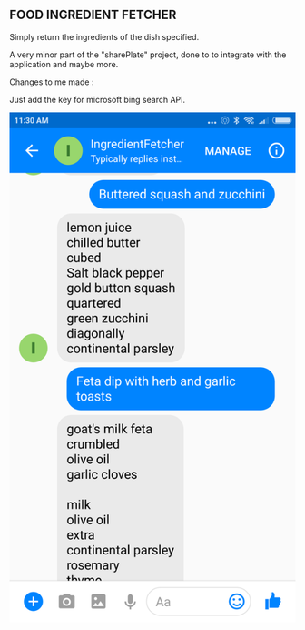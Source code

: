 ## FOOD INGREDIENT FETCHER ##

Simply return the ingredients of the dish specified. 

A very minor part of the "sharePlate" project, done to to integrate with the application and maybe more. 

Changes to me made : 

Just add the key for microsoft bing search API.

![alt text](https://github.com/abu-abraham/IngredientFetcher/blob/master/images/Screenshot_2017-12-24-11-30-28-744_com.facebook.orca.png)


